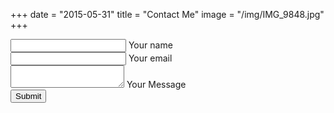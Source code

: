 +++
date = "2015-05-31"
title = "Contact Me"
image = "/img/IMG_9848.jpg"
+++


<div class="card-block">

<form action="mailto:christian@cacolglazier.com" method="post" enctype="text/plain">
    <div class="md-form">
        <i class="fa fa-user prefix"></i>
        <input type="text" id="form3" name="name" class="form-control">
        <label for="form3">Your name</label>
    </div>
    <div class="md-form">
        <i class="fa fa-envelope prefix"></i>
        <input type="text" id="form2" name="_replyto" class="form-control">
        <label for="form2">Your email</label>
    </div>
    <div class="md-form">
        <i class="fa fa-pencil prefix"></i>
        <textarea type="text" name="message" id="form8" class="md-textarea"></textarea>
        <label for="form8">Your Message</label>
    </div>
    <div class="text-center">
        <button type="s" class="btn btn-info" value="Send">Submit</button>
    </div>
</form>
</div>